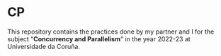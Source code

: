# CP
This repository contains the practices done by my partner and I for the subject "**Concurrency and Parallelism**" in the year 2022-23 at Universidade da Coruña.
